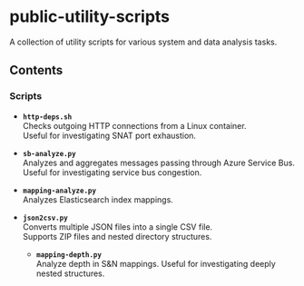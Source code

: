 # public-utility-scripts

A collection of utility scripts for various system and data analysis tasks.

## Contents

### Scripts

- **`http-deps.sh`**  
  Checks outgoing HTTP connections from a Linux container.  
  Useful for investigating SNAT port exhaustion.

- **`sb-analyze.py`**  
  Analyzes and aggregates messages passing through Azure Service Bus.
  Useful for investigating service bus congestion.

- **`mapping-analyze.py`**  
  Analyzes Elasticsearch index mappings.

- **`json2csv.py`**  
  Converts multiple JSON files into a single CSV file.  
  Supports ZIP files and nested directory structures.

  - **`mapping-depth.py`**  
  Analyze depth in S&N mappings. Useful for investigating deeply nested structures.

